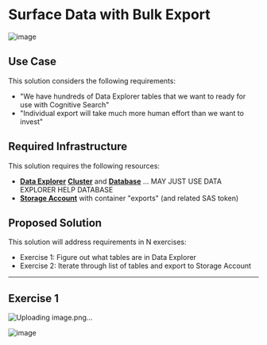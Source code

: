 # Surface Data with Bulk Export

![image](https://user-images.githubusercontent.com/44923999/215786929-46b22f51-5b64-459a-8af5-493d09000f80.png)

## Use Case
This solution considers the following requirements:

* "We have hundreds of Data Explorer tables that we want to ready for use with Cognitive Search"
* "Individual export will take much more human effort than we want to invest"

## Required Infrastructure
This solution requires the following resources:

* [**Data Explorer**](https://learn.microsoft.com/en-us/azure/data-explorer/) [**Cluster**](Infrastructure_DataExplorer_Cluster.md) and [**Database**](Infrastructure_DataExplorer_Database.md) ... MAY JUST USE DATA EXPLORER HELP DATABASE
* [**Storage Account**](Infrastructure_StorageAccount.md) with container "exports" (and related SAS token)

## Proposed Solution
This solution will address requirements in N exercises:

* Exercise 1: Figure out what tables are in Data Explorer
* Exercise 2: Iterate through list of tables and export to Storage Account

-----

## Exercise 1
![Uploading image.png…]()

![image](https://user-images.githubusercontent.com/44923999/215788562-676e145f-5baf-4843-a74f-7256b341f53e.png)

